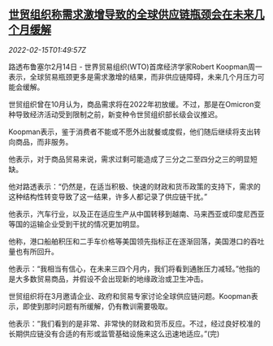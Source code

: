 <!--1644890463000-->
[世贸组织称需求激增导致的全球供应链瓶颈会在未来几个月缓解](https://cn.reuters.com/article/wto-global-supply-chains-recovery-0215-idCNKBS2KK04W)
------

<div><i>2022-02-15T01:49:57Z</i></div><p>路透布鲁塞尔2月14日 - 世界贸易组织(WTO)首席经济学家Robert Koopman周一表示，全球贸易瓶颈更多是需求激增的结果，而非供应链障碍，未来几个月压力可能会缓解。</p><p>世贸组织曾在10月认为，商品需求将在2022年初放缓。不过，那是在Omicron变种导致经济活动受到限制之前，新变种令世贸组织部长级会议推迟。</p><p>Koopman表示，鉴于消费者不能或不愿外出就餐或度假，他们随后继续将支出转向商品，而非服务。</p><p>他表示，对于商品贸易来说，需求过剩可能造成了三分之二至四分之三的明显短缺。</p><p>他对路透表示：“仍然是，在适当积极、快速的财政和货币政策的支持下，需求的这种结构性转变导致了这一结果，许多人都记录了供应链干扰。”</p><p>他表示，汽车行业，以及正在适应生产从中国转移到越南、马来西亚或印度尼西亚等国的运输企业受到干扰的情况更加明显。</p><p>他称，港口船舶积压和二手车价格等美国领先指标正在逐渐回落，美国港口的吞吐量也有所回升。</p><p>他表示：“我相当有信心，在未来三四个月内，我们将看到通胀压力减轻。”他指的是大多数贸易商品，并假设不会出现新的地缘政治或卫生冲击。</p><p>世贸组织将在3月邀请企业、政府和贸易专家讨论全球供应链问题。Koopman表示，即使到那时问题有所缓解，仍有教训需要吸取。</p><p>他表示：“我们看到的是非常、非常快的财政和货币反应。不过，经过良好校准的长期供应链没有合适的有形或监管基础设施来这么迅速地适应。”(完)</p>
